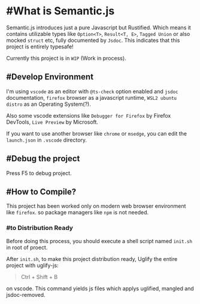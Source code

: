 # #What is Semantic.js

Semantic.js introduces just a pure Javascript but Rustified. Which means it contains utilizable types like `Option<T>`, `Result<T, E>`, `Tagged Union` or also mocked `struct` etc, fully documented by `Jsdoc`. This indicates that this project is entirely typesafe!

Currently this project is in `WIP` (Work in process).

## #Develop Environment

I'm using `vscode` as an editor with `@ts-check` option enabled and `jsdoc` documentation, `firefox` browser as a javascript runtime, `WSL2 ubuntu distro` as an Operating System(?).

Also some vscode extensions like `Debugger for Firefox` by Firefox DevTools, `Live Preview` by Microsoft.

If you want to use another browser like `chrome` or `msedge`, you can edit the `launch.json` in `.vscode` directory.

## #Debug the project

Press F5 to debug project.

## #How to Compile?

This project has been worked only on modern web browser environment like `firefox`. so package managers like `npm` is not needed.

### #to Distribution Ready

Before doing this process, you should execute a shell script named `init.sh` in root of proect.

After `init.sh`, to make this project distribution ready, Uglify the entire project with uglify-js:

> Ctrl + Shift + B

on vscode. This command yields js files which applys uglified, mangled and jsdoc-removed.
